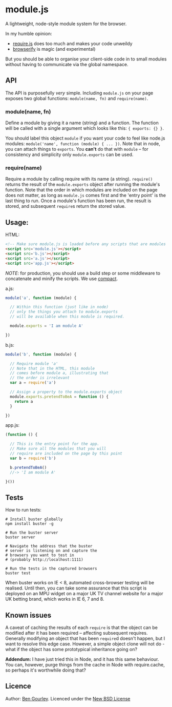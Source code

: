 # module.js
A lightweight, node-style module system for the browser.

In my humble opinion:
- [require.js](https://github.com/jrburke/requirejs) does too much and makes your code unweildy
- [browserify](https://github.com/substack/node-browserify) is magic (and experimental)

But you should be able to organise your client-side code in to small modules without having to communicate via the global namespace.

## API

The API is purposefully *very* simple. Including `module.js` on your page exposes two global functions: `module(name, fn)` and `require(name)`.

### module(name, fn)

Define a module by giving it a name (string) and a function. The function will be called with a single argument which looks like this: `{ exports: {} }`.

You should label this object `module` if you want your code to feel like node.js modules: `module('name', function (module) { ... })`. Note that in node, you can attach things to `exports`. You **can't** do that with `module` – for consistency and simplicity only `module.exports` can be used.

### require(name)

Require a module by calling require with its name (a string). `require()` returns the result of the `module.exports` object after running the module's function. Note that the order in which modules are included on the page does not matter, as long as `module.js` comes first and the 'entry point' is the last thing to run. Once a module's function has been run, the result is stored, and subsequent `require`s return the stored value.

## Usage:

HTML:

```html
<!-- Make sure module.js is loaded before any scripts that are modules -->
<script src='module.js'></script>
<script src='b.js'></script>
<script src='a.js'></script>
<script src='app.js'></script>
```

*NOTE*: for production, you should use a build step or some middleware to concatenate and minify the scripts. We use [compact](http://github.com/serby/compact).

a.js:

```js
module('a', function (module) {

  // Within this function (just like in node)
  // only the things you attach to module.exports
  // will be available when this module is required.

  module.exports = 'I am module A'

})
```

b.js:

```js
module('b', function (module) {

  // Require module 'a'
  // Note that in the HTML, this module
  // comes before module a, illustrating that
  // the order is irrelevant
  var a = require('a')

  // Assign a property to the module.exports object
  module.exports.pretendToBeA = function () {
    return a
  }

})
```

app.js:

```js
(function () {

  // This is the entry point for the app.
  // Make sure all the modules that you will
  // require are included on the page by this point
  var b = require('b')

  b.pretendToBeA()
  //-> 'I am module A'

}())
```

## Tests
How to run tests:

```
# Install buster globally
npm install buster -g

# Run the buster server
buster server

# Navigate the address that the buster
# server is listening on and capture the
# browsers you want to test in
# (probably http://localhost:1111)

# Run the tests in the captured browsers
buster test
```

When buster works on IE < 8, automated cross-browser testing will be realised. Until then, you can take some assurance that this script is deployed on an MPU widget on a major UK TV channel website for a major UK betting brand, which works in IE 6, 7 and 8.

## Known issues
A caveat of caching the results of each `require` is that the object can be modified after it has been required – affecting subsequent requires. Generally modifying an object that has been `require`d doesn't happen, but I want to resolve this edge case. However, a simple object clone will not do - what if the object has some prototypical inheritance going on?

**Addendum:** I have just tried this in Node, and it has this same behaviour. You can, however, purge things from the cache in Node with require.cache, so perhaps it's worthwhile doing that?

## Licence
Author: [Ben Gourley](mailto:bn@grly.me). Licenced under the [New BSD License](http://opensource.org/licenses/bsd-license.php)